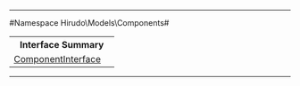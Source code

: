 

- - -

#Namespace Hirudo\Models\Components#

<table class="title">
<tr><th colspan="2" class="title">Interface Summary</th></tr>
<tr><td class="name"><a href="https://github.com/JeyDotC/Hirudo-docs/blob/master/hirudo/models/components/componentinterface.md">ComponentInterface</a></td><td class="description"></td></tr>
</table>

- - -

